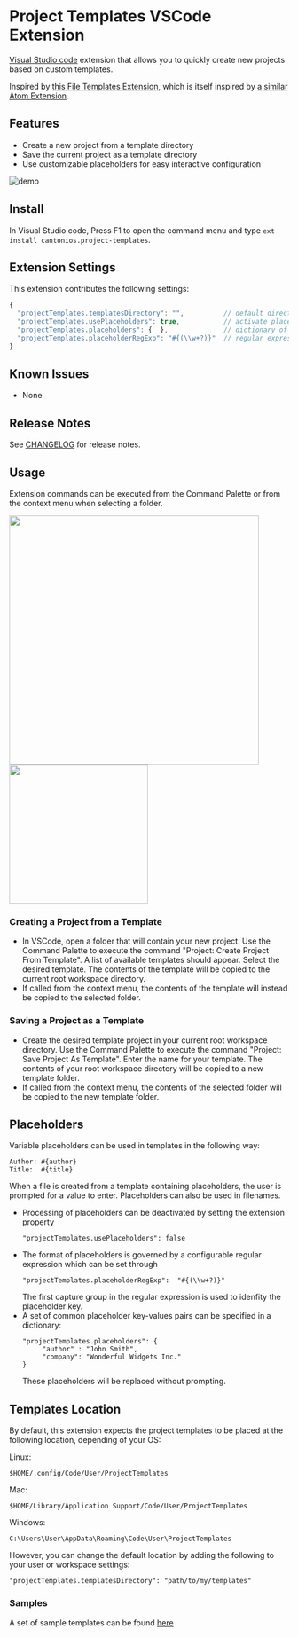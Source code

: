 
# Project Templates VSCode Extension

[Visual Studio code](https://code.visualstudio.com) extension that allows you to quickly create new projects based on custom templates. 

Inspired by [this File Templates Extension](https://github.com/brpaz/vscode-file-templates-ext), which is itself inspired by [a similar Atom Extension](https://atom.io/packages/file-templates).

## Features

* Create a new project from a template directory
* Save the current project as a template directory
* Use customizable placeholders for easy interactive configuration


![demo](https://raw.githubusercontent.com/cantonios/vscode-project-templates/master/images/demofast.gif)

## Install

In Visual Studio code, Press F1 to open the command menu and type ```ext install cantonios.project-templates```.

## Extension Settings

This extension contributes the following settings:

```ts
{
  "projectTemplates.templatesDirectory": "",          // default directory containing project templates
  "projectTemplates.usePlaceholders": true,           // activate placeholder substitution
  "projectTemplates.placeholders": {  },              // dictionary of default placeholder key-value pairs
  "projectTemplates.placeholderRegExp": "#{(\\w+?)}"  // regular expression to use for detecting placeholders
}
```

## Known Issues

* None

## Release Notes

See [CHANGELOG](https://github.com/cantonios/vscode-project-templates/tree/master/CHANGELOG.md) for release notes.


## Usage

Extension commands can be executed from the Command Palette or from the context menu when selecting a folder.

<img src="https://raw.githubusercontent.com/cantonios/vscode-project-templates/master/images/commands.png" width="450" />
<img src="https://raw.githubusercontent.com/cantonios/vscode-project-templates/master/images/menu.png" width="250" />  

### Creating a Project from a Template

* In VSCode, open a folder that will contain your new project.  Use the Command Palette to execute the command "Project: Create Project From Template".  A list of available templates should appear. Select the desired template.  The contents of the template will be copied to the current root workspace directory.
* If called from the context menu, the contents of the template will instead be copied to the selected folder.

### Saving a Project as a Template

* Create the desired template project in your current root workspace directory.  Use the Command Palette to execute the command "Project: Save Project As Template".  Enter the name for your template.  The contents of your root workspace directory will be copied to a new template folder.
* If called from the context menu, the contents of the selected folder will be copied to the new template folder.

## Placeholders

Variable placeholders can be used in templates in the following way:

```
Author: #{author}
Title:  #{title}
```

When a file is created from a template containing placeholders, the user is prompted for a value to enter.  Placeholders can also be used in filenames.

* Processing of placeholders can be deactivated by setting the extension property 		  
  ```
  "projectTemplates.usePlaceholders": false
  ```
* The format of placeholders is governed by a configurable regular expression which can be set through
  ```
  "projectTemplates.placeholderRegExp":  "#{(\\w+?)}"
  ```
  The first capture group in the regular expression is used to idenfity the placeholder key.
* A set of common placeholder key-values pairs can be specified in a dictionary:
  ```
  "projectTemplates.placeholders": {
	   "author" : "John Smith",
	   "company": "Wonderful Widgets Inc."
  }
  ```
  These placeholders will be replaced without prompting.

## Templates Location

By default, this extension expects the project templates to be placed at the following location, depending of your OS:

Linux:

```
$HOME/.config/Code/User/ProjectTemplates
```

Mac:

```
$HOME/Library/Application Support/Code/User/ProjectTemplates
```

Windows:

```
C:\Users\User\AppData\Roaming\Code\User\ProjectTemplates
```

However, you can change the default location by adding the following to your user or workspace settings:

```
"projectTemplates.templatesDirectory": "path/to/my/templates"
```

### Samples

A set of sample templates can be found [here](https://github.com/cantonios/vscode-project-templates/tree/master/templates)





